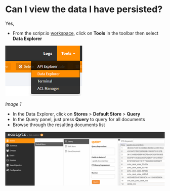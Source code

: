 # Can I view the data I have persisted?
Yes, 

- From the scripr.io [workspace](https://www.scriptr.io/workspace), click on **Tools** in the toolbar then select **Data Explorer**

![Open Data Explorer](./images/open_data_explorer.png)

*Image 1*

- In the Data Explorer, click on **Stores** > **Default Store** > **Query**
- In the Query panel, just press **Query** to query for all documents
- Browse through the resulting documents list

![Query all documents](./images/query_documents.png)

